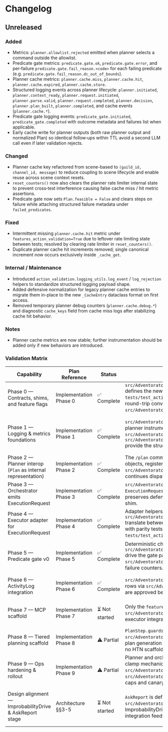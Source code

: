 # Changelog

## Unreleased

### Added
- Metrics: `planner.allowlist.rejected` emitted when planner selects a command outside the allowlist.
- Predicate gate metrics: `predicate.gate.ok`, `predicate.gate.error`, and per‑failure `predicate.gate.fail_reason.<code>` for each failing predicate (e.g. `predicate.gate.fail_reason.dc_out_of_bounds`).
- Planner cache metrics: `planner.cache.miss`, `planner.cache.hit`, `planner.cache.expired`, `planner.cache.store`.
- Structured logging events across planner lifecycle: `planner.initiated`, `planner.context_ready`, `planner.request.initiated`, `planner.parse.valid`, `planner.request.completed`, `planner.decision`, `planner.plan_built`, `planner.completed`, and cache events (`planner.cache.*`).
- Predicate gate logging events: `predicate_gate.initiated`, `predicate_gate.completed` with outcome metadata and failures list when applicable.
- Early cache write for planner outputs (both raw planner output and normalized Plan) so identical follow‑ups within TTL avoid a second LLM call even if later validation rejects.

### Changed
- Planner cache key refactored from scene-based to `(guild_id, channel_id, message)` to reduce coupling to scene lifecycle and enable reuse across scene context resets.
- `reset_counters()` now also clears the planner rate limiter internal state to prevent cross‑test interference causing false cache miss / hit metric assertions.
- Predicate gate now sets `Plan.feasible = False` and clears steps on failure while attaching structured failure metadata under `failed_predicates`.

### Fixed
- Intermittent missing `planner.cache.hit` metric under `features_action_validation=True` due to leftover rate limiting state between tests; resolved by clearing rate limiter in `reset_counters()`.
- Duplicate planner cache hit increments removed; single canonical increment now occurs exclusively inside `_cache_get`.

### Internal / Maintenance
- Introduced `action_validation.logging_utils.log_event` / `log_rejection` helpers to standardize structured logging payload shape.
- Added defensive normalization for legacy planner cache entries to migrate them in-place to the new `_CacheEntry` dataclass format on first access.
- Removed temporary planner debug counters (`planner.cache.debug.*`) and diagnostic `cache_keys` field from cache miss logs after stabilizing cache hit behavior.

### Notes
- Planner cache metrics are now stable; further instrumentation should be added only if new behaviors are introduced.

### Validation Matrix

| Capability | Plan Reference | Status | Evidence in Branch | Notes / Follow-ups |
| --- | --- | --- | --- | --- |
| Phase 0 — Contracts, shims, and feature flags | Implementation Phase 0 | ✅ Complete | `src/Adventorator/action_validation/schemas.py` defines the new models, `tests/test_action_validation_schemas.py` covers round-trip conversions, and `src/Adventorator/config.py` wires the feature flags. | Contracts mirror the design schemas and can be disabled via `features.action_validation` for rollback. |
| Phase 1 — Logging & metrics foundations | Implementation Phase 1 | ✅ Complete | `src/Adventorator/action_validation/logging_utils.py`, planner instrumentation in `src/Adventorator/commands/plan.py`, and helpers in `src/Adventorator/action_validation/metrics.py` provide the structured events and counters. | Structured logs now exist for initiated/completed/rejected flows, and counters expose acceptance, cache, and predicate metrics. |
| Phase 2 — Planner interop (`Plan` as internal representation) | Implementation Phase 2 | ✅ Complete | The `/plan` command converts planner output into `Plan` objects, registers them in `src/Adventorator/action_validation/registry.py`, and continues dispatch when the flag is enabled. | Planner cache still functions while emitting normalized plans for later stages. |
| Phase 3 — Orchestrator emits ExecutionRequest | Implementation Phase 3 | ✅ Complete | `src/Adventorator/orchestrator.py` builds `ExecutionRequest` payloads, logs plan metadata, and preserves defenses before handing off to the executor shim. | Mechanics previews reuse existing executor logic without changing user-visible output. |
| Phase 4 — Executor adapter for ExecutionRequest | Implementation Phase 4 | ✅ Complete | Adapter helpers in `src/Adventorator/action_validation/schemas.py` translate between `ExecutionRequest` and `ToolCallChain`, with parity tests in `tests/test_action_validation_schemas.py`. | Executor dry-run/apply flows continue unchanged behind the feature flag. |
| Phase 5 — Predicate gate v0 | Implementation Phase 5 | ✅ Complete | Deterministic checks in `src/Adventorator/action_validation/predicate_gate.py` drive the gate path in `src/Adventorator/commands/plan.py`, including per-failure counters. | Gate currently covers in-process lookups; future predicates can extend the helper without altering planner wiring. |
| Phase 6 — ActivityLog integration | Implementation Phase 6 | ✅ Complete | `src/Adventorator/orchestrator.py` persists ActivityLog rows via `src/Adventorator/repos.py` when mechanics are approved behind the feature flag. | Transcript linkage remains TODO, but mechanics payloads and failure handling exist for auditing. |
| Phase 7 — MCP scaffold | Implementation Phase 7 | ⏳ Not started | Only the `features.mcp` toggle is present in `src/Adventorator/config.py`; no MCP adapters or executor integrations exist yet. | Add in-process MCP servers and swap executor tool calls once adapters are ready. |
| Phase 8 — Tiered planning scaffold | Implementation Phase 8 | ⚠️ Partial | `PlanStep.guards` placeholders exist in `src/Adventorator/action_validation/schemas.py`, but plan generation still emits single-step Level 1 plans with no HTN scaffolding. | Introduce multi-step planners and guard population once higher-tier strategies are ready. |
| Phase 9 — Ops hardening & rollout | Implementation Phase 9 | ⚠️ Partial | Planner and orchestrator enforce soft timeouts and clamp mechanics inputs in `src/Adventorator/commands/plan.py` and `src/Adventorator/orchestrator.py`, yet payload size caps and canary automation remain. | Follow up with explicit payload bounding, latency histograms, and rollout playbooks. |
| Design alignment — ImprobabilityDrive & AskReport stage | Architecture §§3-5 | ⏳ Not started | `AskReport` is defined as a schema stub in `src/Adventorator/action_validation/schemas.py`, but no ImprobabilityDrive module or tagging/ontology integration feeds the planner per the roadmap. | Future work should introduce the `/ask` stage, semantic tagging, and ontology-backed affordances before multi-stage planning. |
